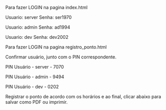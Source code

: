 Para fazer LOGIN na pagina index.html

Usuario: server
Senha: ser1970

Usuario: admin
Senha: ad1994

Usuario: dev
Senha: dev2002

Para fazer LOGIN na pagina registro_ponto.html

Confirmar usuário, junto com o PIN correspondente.

PIN Usuário - server - 7070

PIN Usuário - admin - 9494

PIN Usuário - dev - 0202

Registrar o ponto de acordo com os horários e ao final,
clicar abaixo para salvar como PDF ou imprimir.

